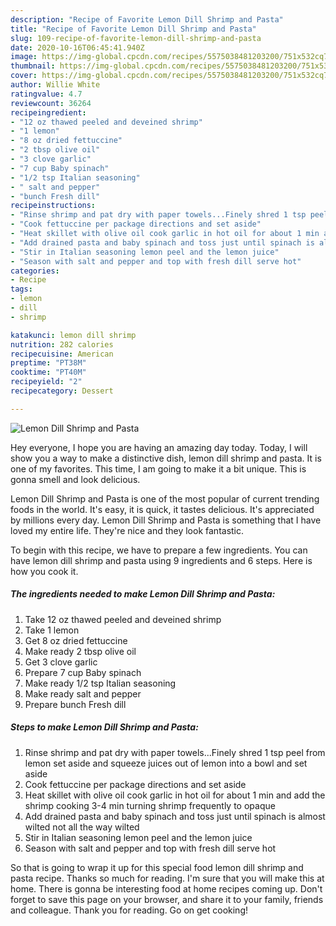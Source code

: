 ```yaml
---
description: "Recipe of Favorite Lemon Dill Shrimp and Pasta"
title: "Recipe of Favorite Lemon Dill Shrimp and Pasta"
slug: 109-recipe-of-favorite-lemon-dill-shrimp-and-pasta
date: 2020-10-16T06:45:41.940Z
image: https://img-global.cpcdn.com/recipes/5575038481203200/751x532cq70/lemon-dill-shrimp-and-pasta-recipe-main-photo.jpg
thumbnail: https://img-global.cpcdn.com/recipes/5575038481203200/751x532cq70/lemon-dill-shrimp-and-pasta-recipe-main-photo.jpg
cover: https://img-global.cpcdn.com/recipes/5575038481203200/751x532cq70/lemon-dill-shrimp-and-pasta-recipe-main-photo.jpg
author: Willie White
ratingvalue: 4.7
reviewcount: 36264
recipeingredient:
- "12 oz thawed peeled and deveined shrimp"
- "1 lemon"
- "8 oz dried fettuccine"
- "2 tbsp olive oil"
- "3 clove garlic"
- "7 cup Baby spinach"
- "1/2 tsp Italian seasoning"
- " salt and pepper"
- "bunch Fresh dill"
recipeinstructions:
- "Rinse shrimp and pat dry with paper towels...Finely shred 1 tsp peel from lemon set aside and squeeze juices out of lemon into a bowl and set aside"
- "Cook fettuccine per package directions and set aside"
- "Heat skillet with olive oil cook garlic in hot oil for about 1 min and add the shrimp cooking 3-4 min turning shrimp frequently to opaque"
- "Add drained pasta and baby spinach and toss just until spinach is almost wilted not all the way wilted"
- "Stir in Italian seasoning lemon peel and the lemon juice"
- "Season with salt and pepper and top with fresh dill serve hot"
categories:
- Recipe
tags:
- lemon
- dill
- shrimp

katakunci: lemon dill shrimp 
nutrition: 282 calories
recipecuisine: American
preptime: "PT38M"
cooktime: "PT40M"
recipeyield: "2"
recipecategory: Dessert

---
```



![Lemon Dill Shrimp and Pasta](https://img-global.cpcdn.com/recipes/5575038481203200/751x532cq70/lemon-dill-shrimp-and-pasta-recipe-main-photo.jpg)

Hey everyone, I hope you are having an amazing day today. Today, I will show you a way to make a distinctive dish, lemon dill shrimp and pasta. It is one of my favorites. This time, I am going to make it a bit unique. This is gonna smell and look delicious.

Lemon Dill Shrimp and Pasta is one of the most popular of current trending foods in the world. It's easy, it is quick, it tastes delicious. It's appreciated by millions every day. Lemon Dill Shrimp and Pasta is something that I have loved my entire life. They're nice and they look fantastic.




To begin with this recipe, we have to prepare a few ingredients. You can have lemon dill shrimp and pasta using 9 ingredients and 6 steps. Here is how you cook it.

<!--inarticleads1-->

##### The ingredients needed to make Lemon Dill Shrimp and Pasta:

1. Take 12 oz thawed peeled and deveined shrimp
1. Take 1 lemon
1. Get 8 oz dried fettuccine
1. Make ready 2 tbsp olive oil
1. Get 3 clove garlic
1. Prepare 7 cup Baby spinach
1. Make ready 1/2 tsp Italian seasoning
1. Make ready  salt and pepper
1. Prepare bunch Fresh dill




<!--inarticleads2-->

##### Steps to make Lemon Dill Shrimp and Pasta:

1. Rinse shrimp and pat dry with paper towels...Finely shred 1 tsp peel from lemon set aside and squeeze juices out of lemon into a bowl and set aside
1. Cook fettuccine per package directions and set aside
1. Heat skillet with olive oil cook garlic in hot oil for about 1 min and add the shrimp cooking 3-4 min turning shrimp frequently to opaque
1. Add drained pasta and baby spinach and toss just until spinach is almost wilted not all the way wilted
1. Stir in Italian seasoning lemon peel and the lemon juice
1. Season with salt and pepper and top with fresh dill serve hot




So that is going to wrap it up for this special food lemon dill shrimp and pasta recipe. Thanks so much for reading. I'm sure that you will make this at home. There is gonna be interesting food at home recipes coming up. Don't forget to save this page on your browser, and share it to your family, friends and colleague. Thank you for reading. Go on get cooking!
